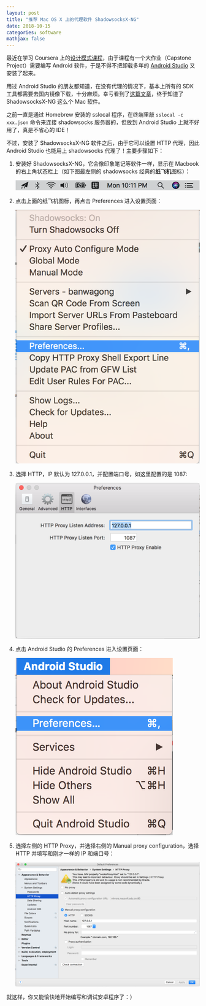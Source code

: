 ```yaml
---
layout: post
title: "推荐 Mac OS X 上的代理软件 ShadowsocksX-NG"
date: 2018-10-15
categories: software
mathjax: false
---
```


最近在学习 Coursera 上的[设计模式课程](https://www.coursera.org/learn/design-patterns)，由于课程有一个大作业（Capstone Project）需要编写 Android 软件，于是不得不把卸载多年的 [Android Studio](https://developer.android.com/studio/) 又安装了起来。

用过 Android Studio 的朋友都知道，在没有代理的情况下，基本上所有的 SDK 工具都需要去国内镜像下载，十分麻烦。幸亏看到了[这篇文章](https://loyea.com/2017/03/15/macOS-android-studio-proxy-not-work-with-shadowsocks/)，终于知道了 ShadowsocksX-NG 这么个 Mac 软件。

之前一直是通过 Homebrew 安装的 sslocal 程序，在终端里敲 `sslocal -c xxx.json` 命令来连接 shadowsocks 服务器的，但放到 Android Studio 上就不好用了，真是不省心的 IDE！

不过，安装了 ShadowsocksX-NG 软件之后，由于它可以设置 HTTP 代理，因此 Android Studio 也能用上 shadowsocks 代理了！主要步骤如下：

1. 安装好 ShadowsocksX-NG，它会像印象笔记等软件一样，显示在 Macbook 的右上角状态栏上（如下图最左侧的 shadowsocks 经典的**纸飞机**图标）：

    ![status-bar](https://raw.githubusercontent.com/Choosue/Choosue.github.io/master/assets/img/shadowsocks/status-bar.png)

2. 点击上面的纸飞机图标，再点击 Preferences 进入设置页面：

    ![shadowsocks-x-ng-preferences](https://raw.githubusercontent.com/Choosue/Choosue.github.io/master/assets/img/shadowsocks/shadowsocks-x-ng-preferences.png)

3. 选择 HTTP，IP 默认为 127.0.0.1，并配置端口号，如这里配置的是 1087:

    ![shadowsocks-x-ng-preferences-http](https://raw.githubusercontent.com/Choosue/Choosue.github.io/master/assets/img/shadowsocks/shadowsocks-x-ng-preferences-http.png)

4. 点击 Android Studio 的 Preferences 进入设置页面：

    ![android-studio-preferences](https://raw.githubusercontent.com/Choosue/Choosue.github.io/master/assets/img/shadowsocks/android-studio-preferences.png)

5. 选择左侧的 HTTP Proxy，并选择右侧的 Manual proxy configuration，选择 HTTP 并填写和刚才一样的 IP 和端口号：

    ![android-studio-preferences-http](https://raw.githubusercontent.com/Choosue/Choosue.github.io/master/assets/img/shadowsocks/android-studio-preferences-http.png)

就这样，你又能愉快地开始编写和调试安卓程序了：）